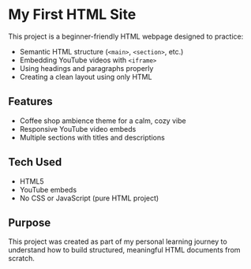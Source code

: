 # My First HTML Site

This project is a beginner-friendly HTML webpage designed to practice:

- Semantic HTML structure (`<main>`, `<section>`, etc.)
- Embedding YouTube videos with `<iframe>`
- Using headings and paragraphs properly
- Creating a clean layout using only HTML

## Features

- Coffee shop ambience theme for a calm, cozy vibe
- Responsive YouTube video embeds
- Multiple sections with titles and descriptions

## Tech Used

- HTML5
- YouTube embeds
- No CSS or JavaScript (pure HTML project)

## Purpose

This project was created as part of my personal learning journey to understand how to build structured, meaningful HTML documents from scratch.
